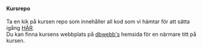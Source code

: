 #### Kursrepo

Ta en kik på kursen repo som innehåller all kod som vi hämtar för att sätta igång [HÄR](https://github.com/dbwebb-se/design).  
Du kan finna kursens webbplats på [dbwebb's](https://dbwebb.se/kurser/design-v2) hemsida för en närmare titt på kursen.
